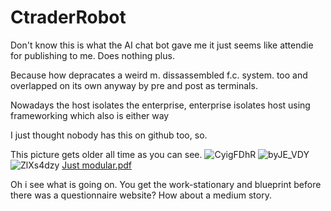 # CtraderRobot
Don't know this is what the AI chat bot gave me it just seems like attendie for publishing to me. Does nothing plus.

Because how depracates a weird m. dissassembled f.c. system. too and overlapped on its own anyway by pre and post as terminals.

Nowadays the host isolates the enterprise, enterprise isolates host using frameworking which also is either way

I just thought nobody has this on github too, so.







This picture gets older all time as you can see.
![CyigFDhR](https://github.com/user-attachments/assets/f27607de-2e74-4749-bc61-e37df822f765)
![byJE_VDY](https://github.com/user-attachments/assets/547e8ecb-6e26-4928-b38c-451db3a15788)
![ZlXs4dzy](https://github.com/user-attachments/assets/85b53237-099f-4c8f-81ff-7a0b43ae2f6a)
[Just modular.pdf](https://github.com/user-attachments/files/20909846/Just.modular.pdf)

Oh i see what is going on. You get the work-stationary and blueprint before there was a questionnaire website? How about a medium story.
